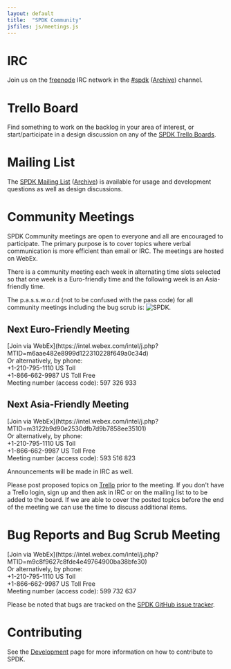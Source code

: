 ```yaml
---
layout: default
title:  "SPDK Community"
jsfiles: js/meetings.js
---
```


# IRC

Join us on the [freenode](https://freenode.net/) IRC network in the [#spdk](irc://irc.freenode.net/%23spdk) ([Archive](https://ci.spdk.io/irclog/?C=N;O=D)) channel.

# Trello Board

Find something to work on the backlog in your area of interest, or start/participate in a design discussion on any of the [SPDK Trello Boards](../trello/).

# Mailing List

The [SPDK Mailing List](https://lists.01.org/mailman/listinfo/spdk) ([Archive](https://lists.01.org/pipermail/spdk/))
is available for usage and development questions as well as design discussions.

# Community Meetings

SPDK Community meetings are open to everyone and all are encouraged to
participate. The primary purpose is to cover topics where verbal communication
is more efficient than email or IRC. The meetings are hosted on WebEx.

There is a community meeting each week in alternating time slots selected so
that one week is a Euro-friendly time and the following week is an
Asia-friendly time.

The p.a.s.s.w.o.r.d (not to be confused with the pass code) for all community meetings
including the bug scrub is:
![SPDK](../img/comm_meeting.jpg "SPDK").

## Next Euro-Friendly Meeting
<div id="euro-mtg"></div>
[Join via WebEx](https://intel.webex.com/intel/j.php?MTID=m6aae482e8999d122310228f649a0c34d)<br/>
Or alternatively, by phone:<br/>
+1-210-795-1110 US Toll<br/>
+1-866-662-9987 US Toll Free<br/>
Meeting number (access code): 597 326 933

## Next Asia-Friendly Meeting
<div id="asia-mtg"></div>
[Join via WebEx](https://intel.webex.com/intel/j.php?MTID=m3122b9d90e2530dfb7d9b7858ee35101)<br/>
Or alternatively, by phone:<br/>
+1-210-795-1110 US Toll<br/>
+1-866-662-9987 US Toll Free<br/>
Meeting number (access code): 593 516 823

Announcements will be made in IRC as well.

Please post proposed topics on [Trello](https://trello.com/b/DvM7XayJ) prior
to the meeting. If you don't have a Trello login, sign up and then ask in IRC
or on the mailing list to to be added to the board. If we are able to cover
the posted topics before the end of the meeting we can use the time to discuss
additional items.

# Bug Reports and Bug Scrub Meeting
<div id="asia-bug-mtg"></div>
[Join via WebEx](https://intel.webex.com/intel/j.php?MTID=m9c8f9627c8fde4e49764900ba38bfe30)<br/>
Or alternatively, by phone:<br/>
+1-210-795-1110 US Toll<br/>
+1-866-662-9987 US Toll Free<br/>
Meeting number (access code): 599 732 637

Please be noted that bugs are tracked on the [SPDK GitHub issue tracker](https://github.com/spdk/spdk/issues).

# Contributing

See the [Development](/development/) page for more information on how to contribute to SPDK.
